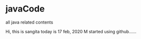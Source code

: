 # javaCode
all java related contents


Hi, this is sangita
today is 17 feb, 2020 M started using github......

